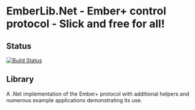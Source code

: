 
# EmberLib.Net - Ember+ control protocol - Slick and free for all! #

## Status
[![Build Status](https://travis-ci.org/Lawo/ember-plus.svg?branch=master)](https://travis-ci.org/Lawo/ember-plus)

## Library

A .Net implementation of the Ember+ protocol with additional helpers and numerous example applications demonstrating its use.
